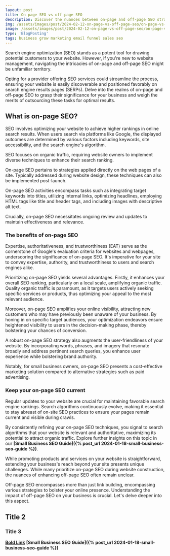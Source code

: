 ```yaml
---
layout: post
title: On page SEO vs off page SEO
description: Discover the nuances between on-page and off-page SEO strategies to optimize your website comprehensively. Explore how on-page tactics enhance content relevance and user experience, while off-page techniques elevate authority and visibility through external signals. Uncover the synergies between these two approaches to craft a well-rounded SEO strategy for improved search engine rankings and enhanced online presence.
img: /assets/images/post/2024-02-12-on-page-vs-off-page-seo/on-page-vs-off-page-seo.jpg
image: /assets/images/post/2024-02-12-on-page-vs-off-page-seo/on-page-vs-off-page-seo.jpg
type: 'BlogPosting'
tags: business grow marketing email funnel sales seo
---
```


Search engine optimization (SEO) stands as a potent tool for drawing potential customers to your website. However, if you're new to website management, navigating the intricacies of on-page and off-page SEO might be unfamiliar territory.

Opting for a provider offering SEO services could streamline the process, ensuring your website is easily discoverable and positioned favorably on search engine results pages (SERPs). Delve into the realms of on-page and off-page SEO to grasp their significance for your business and weigh the merits of outsourcing these tasks for optimal results.

## What is on-page SEO?

SEO involves optimizing your website to achieve higher rankings in online search results. When users search via platforms like Google, the displayed outcomes are determined by various factors including keywords, site accessibility, and the search engine's algorithm. 

SEO focuses on organic traffic, requiring website owners to implement diverse techniques to enhance their search ranking.

On-page SEO pertains to strategies applied directly on the web pages of a site. Typically addressed during website design, these techniques can also be implemented post-launch. 

On-page SEO activities encompass tasks such as integrating target keywords into titles, utilizing internal links, optimizing headlines, employing HTML tags like title and header tags, and including images with descriptive alt text.

Crucially, on-page SEO necessitates ongoing review and updates to maintain effectiveness and relevance.

### The benefits of on-page SEO

Expertise, authoritativeness, and trustworthiness (EAT) serve as the cornerstone of Google's evaluation criteria for websites and webpages, underscoring the significance of on-page SEO. It's imperative for your site to convey expertise, authority, and trustworthiness to users and search engines alike.

Prioritizing on-page SEO yields several advantages. Firstly, it enhances your overall SEO ranking, particularly on a local scale, amplifying organic traffic. Quality organic traffic is paramount, as it targets users actively seeking specific services or products, thus optimizing your appeal to the most relevant audience.

Moreover, on-page SEO amplifies your online visibility, attracting new customers who may have previously been unaware of your business. By honing in on specific target audiences, your optimization endeavors ensure heightened visibility to users in the decision-making phase, thereby bolstering your chances of conversion.

A robust on-page SEO strategy also augments the user-friendliness of your website. By incorporating words, phrases, and imagery that resonate broadly and address pertinent search queries, you enhance user experience while bolstering brand authority.

Notably, for small business owners, on-page SEO presents a cost-effective marketing solution compared to alternative strategies such as paid advertising.

### Keep your on-page SEO current

Regular updates to your website are crucial for maintaining favorable search engine rankings. Search algorithms continuously evolve, making it essential to stay abreast of on-site SEO practices to ensure your pages remain current and visible during crawls.

By consistently refining your on-page SEO techniques, you signal to search algorithms that your website is relevant and authoritative, maximizing its potential to attract organic traffic. Explore further insights on this topic in our **[Small Business SEO Guide]({% post_url 2024-01-18-small-business-seo-guide %})**.

While promoting products and services on your website is straightforward, extending your business's reach beyond your site presents unique challenges. While many prioritize on-page SEO during website construction, the nuances of enhancing off-page SEO often remain unclear.

Off-page SEO encompasses more than just link building, encompassing various strategies to bolster your online presence. Understanding the impact of off-page SEO on your business is crucial. Let's delve deeper into this aspect.

## Title 2

### Title 3

**[Bold Link](https://webaddress.com)**
**[Small Business SEO Guide]({% post_url 2024-01-18-small-business-seo-guide %})**